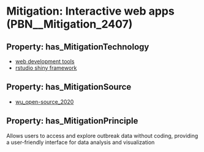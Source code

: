 # Mitigation: __Interactive web apps__ (PBN__Mitigation_2407)

## Property: has_MitigationTechnology

* [web development tools](../Technology/PBN__Technology_4478)
* [rstudio shiny framework](../Technology/PBN__Technology_4477)

## Property: has_MitigationSource

* [wu_open-source_2020](../Article/PBN__Article_218)

## Property: has_MitigationPrinciple

Allows users to access and explore outbreak data without coding, providing a user-friendly interface for data analysis and visualization

